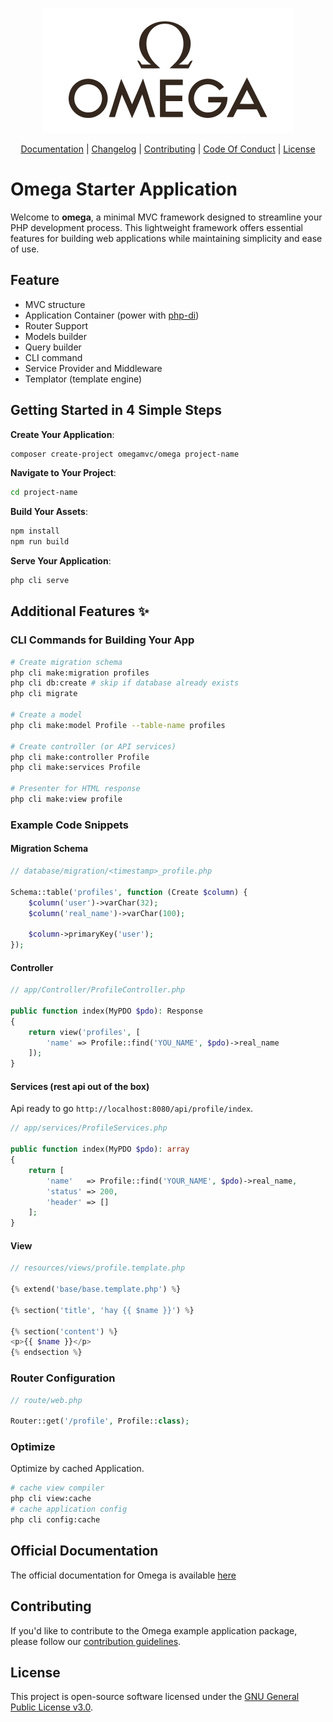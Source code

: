 <p style="text-align: center;">
    <a href="https://omegamvc.github.io" target="_blank">
        <img src="https://github.com/omegamvc/omega-assets/blob/main/images/logo-omega.png" alt="Omega Logo">
    </a>
</p>

<p style="text-align: center;">
    <a href="https://omegamvc.github.io">Documentation</a> |
    <a href="https://github.com/omegamvc/omegamvc.github.io/blob/main/README.md#changelog">Changelog</a> |
    <a href="https://github.com/omegamvc/omega/blob/main/CONTRIBUTING.md">Contributing</a> |
    <a href="https://github.com/omegamvc/omega/blob/main/CODE_OF_CONDUCT.md">Code Of Conduct</a> |
    <a href="https://github.com/omegamvc/omega/blob/main/LICENSE">License</a>
</p>

# Omega Starter Application
Welcome to **omega**, a minimal MVC framework designed to streamline your PHP development process. This lightweight framework offers essential features for building web applications while maintaining simplicity and ease of use.

## Feature
- MVC structure
- Application Container (power with [php-di](https://github.com/PHP-DI/PHP-DI))
- Router Support
- Models builder
- Query builder
- CLI command
- Service Provider and Middleware
- Templator (template engine)

## Getting Started in 4 Simple Steps

**Create Your Application**:

```bash
composer create-project omegamvc/omega project-name
```

**Navigate to Your Project**:

```bash
cd project-name
```

**Build Your Assets**:

```bash
npm install
npm run build
```

**Serve Your Application**:

```bash
php cli serve
```

## Additional Features ✨

### CLI Commands for Building Your App

```bash
# Create migration schema
php cli make:migration profiles
php cli db:create # skip if database already exists
php cli migrate

# Create a model
php cli make:model Profile --table-name profiles

# Create controller (or API services)
php cli make:controller Profile
php cli make:services Profile

# Presenter for HTML response
php cli make:view profile
```

### Example Code Snippets

#### Migration Schema
```php
// database/migration/<timestamp>_profile.php

Schema::table('profiles', function (Create $column) {
    $column('user')->varChar(32);
    $column('real_name')->varChar(100);

    $column->primaryKey('user');
});
```

#### Controller
```php
// app/Controller/ProfileController.php

public function index(MyPDO $pdo): Response
{
    return view('profiles', [
        'name' => Profile::find('YOU_NAME', $pdo)->real_name
    ]);
}
```

#### Services (rest api out of the box)
Api ready to go `http://localhost:8080/api/profile/index`.
```php
// app/services/ProfileServices.php

public function index(MyPDO $pdo): array
{
    return [
        'name'   => Profile::find('YOUR_NAME', $pdo)->real_name,
        'status' => 200,
        'header' => []
    ];
}
```

#### View
```php
// resources/views/profile.template.php

{% extend('base/base.template.php') %}

{% section('title', 'hay {{ $name }}') %}

{% section('content') %}
<p>{{ $name }}</p>
{% endsection %}
```

### Router Configuration
```php
// route/web.php

Router::get('/profile', Profile::class);
```

### Optimize
Optimize by cached Application.
```bash
# cache view compiler
php cli view:cache
# cache application config
php cli config:cache
```

## Official Documentation

The official documentation for Omega is available [here](https://omegamvc.github.io)

## Contributing

If you'd like to contribute to the Omega example application package, please follow our [contribution guidelines](CONTRIBUTING.md).

## License

This project is open-source software licensed under the [GNU General Public License v3.0](LICENSE).
